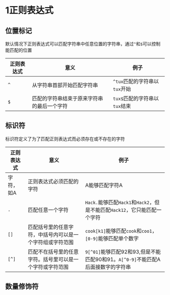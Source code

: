# 1正则表达式

## 位置标记

默认情况下正则表达式可以匹配字符串中任意位置的字符串，通过`^`和`$`可以控制能匹配的位置

| 正则表达式 | 意义                                       | 例子                          |
| ---------- | ------------------------------------------ | ----------------------------- |
| `^`        | 从字符串首部开始匹配字符串                 | `^tux`匹配的字符串以`tux`开始 |
| `$`        | 匹配的字符串结束于原来字符串的最后一个字符 | `tux$`匹配的字符串以`tux`结束 |

## 标识符

标识符定义了为了匹配正则表达式而必须存在或不存在的字符

| 正则表达式 | 意义                                                     | 例子                                                         |
| ---------- | -------------------------------------------------------- | ------------------------------------------------------------ |
| 字符，如A  | 正则表达式必须匹配的字符                                 | A能够匹配字符A                                               |
| `.`        | 匹配任意一个字符                                         | `Hack.`能够匹配`Hack1`和`Hack2`，但是不能匹配`Hack12`，它只能匹配一个字符 |
| `[]`       | 匹配括号里的任意字符，中括号内可以是一个字符组或字符范围 | `cook[k1]`能够匹配`cook`和`coo1`，`[0-9]`能够匹配单个数字    |
| `[^]`      | 匹配不在括号里的任意字符。括号里可以是一个字符或字符范围 | `9[^01]`能够匹配92和93,但是不能匹配90和91。`A[^0-9]`不能匹配A后面接数字的字符串 |

## 数量修饰符

